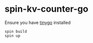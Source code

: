 # spin-kv-counter-go

Ensure you have [tinygo](https://tinygo.org/) installed

```
spin build
spin up
```